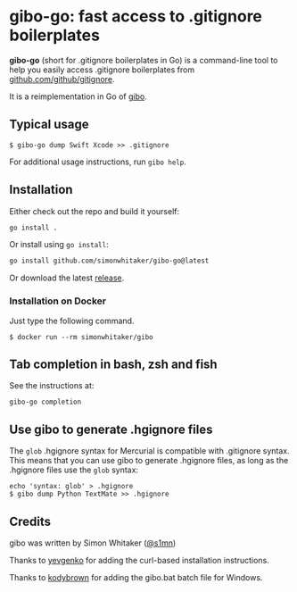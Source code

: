 # gibo-go: fast access to .gitignore boilerplates

**gibo-go** (short for .gitignore boilerplates in Go) is a command-line tool to help you easily access .gitignore boilerplates from [github.com/github/gitignore](https://github.com/github/gitignore).

It is a reimplementation in Go of [gibo](https://github.com/simonwhitaker/gibo).

## Typical usage

    $ gibo-go dump Swift Xcode >> .gitignore

For additional usage instructions, run `gibo help`.

## Installation

Either check out the repo and build it yourself:

```sh
go install .
```

Or install using `go install`:

```sh
go install github.com/simonwhitaker/gibo-go@latest
```

Or download the latest [release](https://github.com/simonwhitaker/gibo-go/releases).

### Installation on Docker

Just type the following command.

    $ docker run --rm simonwhitaker/gibo

## Tab completion in bash, zsh and fish

See the instructions at:

```
gibo-go completion
```

## Use gibo to generate .hgignore files

The `glob` .hgignore syntax for Mercurial is compatible with .gitignore syntax. This means that you can use gibo to generate .hgignore files, as long as the .hgignore files use the `glob` syntax:

    echo 'syntax: glob' > .hgignore
    $ gibo dump Python TextMate >> .hgignore

## Credits

gibo was written by Simon Whitaker ([@s1mn](http://twitter.com/s1mn))

Thanks to [yevgenko](https://github.com/yevgenko) for adding the curl-based installation instructions.

Thanks to [kodybrown](https://github.com/kodybrown) for adding the gibo.bat batch file for Windows.
